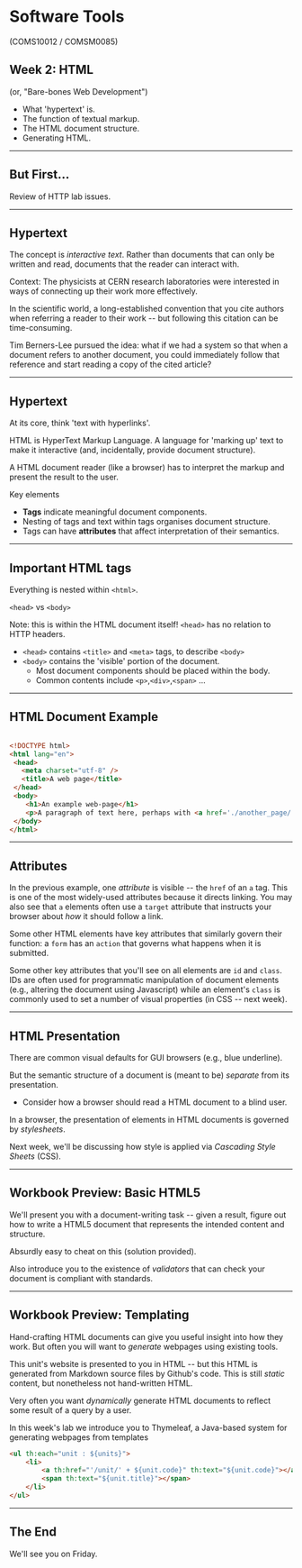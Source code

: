 # Software Tools
(COMS10012 / COMSM0085)

## Week 2: HTML
(or, "Bare-bones Web Development")
 - What 'hypertext' is.
 - The function of textual markup. 
 - The HTML document structure.
 - Generating HTML.

---

## But First...

Review of HTTP lab issues.


---
## Hypertext

The concept is _interactive text_. Rather than documents that can only be
written and read, documents that the reader can interact with.

Context: The physicists at CERN research laboratories were interested in ways of
connecting up their work more effectively.

In the scientific world, a long-established convention that you cite authors
when referring a reader to their work -- but following this citation can be
time-consuming.

Tim Berners-Lee pursued the idea: what if we had a system so that when a
document refers to another document, you could immediately follow that reference
and start reading a copy of the cited article? 

---

## Hypertext

At its core, think 'text with hyperlinks'.

HTML is HyperText Markup Language. A language for 'marking up' text to make it interactive (and, incidentally, provide document
structure).

A HTML document reader (like a browser) has to interpret the markup and present
the result to the user.

Key elements
 - **Tags** indicate meaningful document components.
 - Nesting of tags and text within tags organises document structure.
 - Tags can have **attributes** that affect interpretation of their semantics.

---
## Important HTML tags

Everything is nested within `<html>`.

`<head>` vs `<body>`

Note: this is within the HTML document itself! `<head>` has no relation to HTTP
headers.

+ `<head>` contains `<title>` and `<meta>` tags, to describe `<body>` 
+ `<body>` contains the 'visible' portion of the document.
  - Most document components should be placed within the body.
  - Common contents include `<p>`,`<div>`,`<span>` ...


---
## HTML Document Example

```html

<!DOCTYPE html>
<html lang="en">
 <head>
   <meta charset="utf-8" />
   <title>A web page</title>
 </head>
 <body>
    <h1>An example web-page</h1>
    <p>A paragraph of text here, perhaps with <a href='./another_page/'>a link</a></p>
 </body>
</html>
```
---

## Attributes

In the previous example, one _attribute_ is visible -- the `href` of an `a` tag.
This is one of the most widely-used attributes because it directs linking. You
may also see that `a` elements often use a `target` attribute that instructs
your browser about _how_ it should follow a link.

Some other HTML elements have key attributes that similarly govern their
function: a `form` has an `action` that governs what happens when it is
submitted.

Some other key attributes that you'll see on all elements are `id` and `class`.
IDs are often used for programmatic manipulation of document elements (e.g.,
altering the document using Javascript) while an element's `class` is commonly
used to set a number of visual properties (in CSS -- next week). 


---
## HTML Presentation

There are common visual defaults for GUI browsers (e.g., blue underline).

But the semantic structure of a document is (meant to be) _separate_ from its
presentation.
  - Consider how a browser should read a HTML document to a blind user.

In a browser, the presentation of elements in HTML documents is governed by _stylesheets_.

Next week, we'll be discussing how style is applied via _Cascading Style Sheets_ (CSS).

---
## Workbook Preview: Basic HTML5

We'll present you with a document-writing task -- given a result, figure out how
to write a HTML5 document that represents the intended content and structure. 

Absurdly easy to cheat on this (solution provided). 

Also introduce you to the existence of _validators_ that can check your document
is compliant with standards.

---
## Workbook Preview: Templating

Hand-crafting HTML documents can give you useful insight into how they work.
But often you will want to _generate_ webpages using existing tools.  

This unit's website is presented to you in HTML -- but this HTML is generated
from Markdown source files by Github's code. This is still _static_ content, but
nonetheless not hand-written HTML.

Very often you want _dynamically_ generate HTML documents to reflect some result
of a query by a user.

In this week's lab we introduce you to Thymeleaf, a Java-based system for generating
webpages from templates


```html
<ul th:each="unit : ${units}">
    <li>
        <a th:href="'/unit/' + ${unit.code}" th:text="${unit.code}"></a>
        <span th:text="${unit.title}"></span>
    </li>
</ul>
```



---

## The End

We'll see you on Friday.


